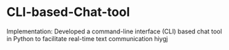 # CLI-based-Chat-tool
Implementation: Developed a command-line interface (CLI) based chat tool in Python to facilitate real-time text communication
hiygj
